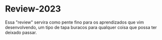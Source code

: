 # Review-2023
Essa "review" servira como pente fino para os aprendizados que vim desenvolvendo, um tipo de tapa buracos para qualquer coisa que possa ter deixado passar.
